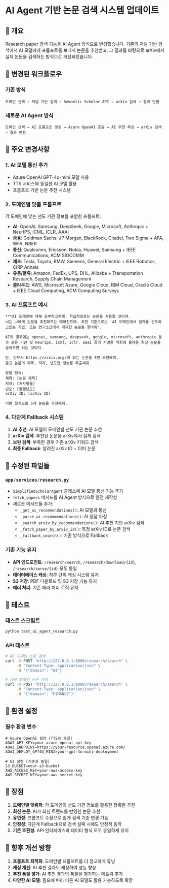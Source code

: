 # AI Agent 기반 논문 검색 시스템 업데이트

## 🎯 개요

Research paper 검색 기능을 AI Agent 방식으로 변경했습니다. 기존의 저널 기반 검색에서 AI 모델에게 프롬프트를 보내서 논문을 추천받고, 그 결과를 바탕으로 arXiv에서 실제 논문을 검색하는 방식으로 개선되었습니다.

## 🔄 변경된 워크플로우

### 기존 방식
```
도메인 선택 → 저널 기반 검색 → Semantic Scholar API → arXiv 검색 → 결과 반환
```

### 새로운 AI Agent 방식
```
도메인 선택 → AI 프롬프트 생성 → Azure OpenAI 호출 → AI 추천 파싱 → arXiv 검색 → 결과 반환
```

## 🚀 주요 변경사항

### 1. **AI 모델 통신 추가**
- Azure OpenAI GPT-4o-mini 모델 사용
- TTS 서비스와 동일한 AI 모델 활용
- 프롬프트 기반 논문 추천 시스템

### 2. **도메인별 맞춤 프롬프트**
각 도메인에 맞는 선도 기관 정보를 포함한 프롬프트:

- **AI**: OpenAI, Samsung, DeepSeek, Google, Microsoft, Anthropic + NeurIPS, ICML, ICLR, AAAI
- **금융**: Goldman Sachs, JP Morgan, BlackRock, Citadel, Two Sigma + AFA, WFA, NBER
- **통신**: Qualcomm, Ericsson, Nokia, Huawei, Samsung + IEEE Communications, ACM SIGCOMM
- **제조**: Tesla, Toyota, BMW, Siemens, General Electric + IEEE Robotics, CIRP Annals
- **유통/물류**: Amazon, FedEx, UPS, DHL, Alibaba + Transportation Research, Supply Chain Management
- **클라우드**: AWS, Microsoft Azure, Google Cloud, IBM Cloud, Oracle Cloud + IEEE Cloud Computing, ACM Computing Surveys

### 3. **AI 프롬프트 예시**
```
***AI 도메인에 대해 공부하고자해. 학습자료로는 논문을 사용할 것이야. 
너는 나에게 논문을 추천해주는 에이전트야. 추천 기준으로는 'AI 도메인에서 업계를 선도하고있는 기업, 또는 연구소급에서 개제한 논문을 찾아줘'. 

AI의 경우에는 openai, samsung, deepseek, google, microsoft, anthropic 등과 같은 기관 및 neurips, icml, iclr, aaai 등의 저명한 학회에 올라온 최신 논문을 골라주면 되는 것이지.

단, 반드시 https://arxiv.org/에 있는 논문을 5편 추천해줘. 
글고 논문의 제목, 저자, 년도만 정보를 추출해줘.

응답 형식:
제목: [논문 제목]
저자: [저자명들]
년도: [발행년도]
arXiv ID: [arXiv ID]

이런 형식으로 5개 논문을 추천해줘.
```

### 4. **다단계 Fallback 시스템**
1. **AI 추천**: AI 모델이 도메인별 선도 기관 논문 추천
2. **arXiv 검색**: 추천된 논문을 arXiv에서 실제 검색
3. **보완 검색**: 부족한 경우 기존 arXiv 키워드 검색
4. **최종 Fallback**: 알려진 arXiv ID + 더미 논문

## 📁 수정된 파일들

### `app/services/research.py`
- `SimplifiedScholarAgent` 클래스에 AI 모델 통신 기능 추가
- `fetch_papers` 메서드를 AI Agent 방식으로 완전 재작성
- 새로운 메서드들 추가:
  - `_get_ai_recommendations()`: AI 모델과 통신
  - `_parse_ai_recommendations()`: AI 응답 파싱
  - `_search_arxiv_by_recommendations()`: AI 추천 기반 arXiv 검색
  - `_fetch_paper_by_arxiv_id()`: 특정 arXiv ID로 논문 검색
  - `_fallback_search()`: 기존 방식으로 Fallback

### 기존 기능 유지
- **API 엔드포인트**: `/research/search`, `/research/download/{id}`, `/research/serve/{id}` 모두 동일
- **데이터베이스 캐싱**: 하루 단위 캐싱 시스템 유지
- **S3 저장**: PDF 다운로드 및 S3 저장 기능 유지
- **에러 처리**: 기존 에러 처리 로직 유지

## 🧪 테스트

### 테스트 스크립트
```bash
python test_ai_agent_research.py
```

### API 테스트
```bash
# AI 도메인 논문 검색
curl -X POST "http://127.0.0.1:8000/research/search" \
     -H "Content-Type: application/json" \
     -d '{"domain": "AI"}'

# 금융 도메인 논문 검색
curl -X POST "http://127.0.0.1:8000/research/search" \
     -H "Content-Type: application/json" \
     -d '{"domain": "FINANCE"}'
```

## 🔧 환경 설정

### 필수 환경 변수
```env
# Azure OpenAI 설정 (TTS와 동일)
AOAI_API_KEY=your_azure_openai_api_key
AOAI_ENDPOINT=https://your-resource.openai.azure.com/
AOAI_DEPLOY_GPT4O_MINI=your-gpt-4o-mini-deployment

# S3 설정 (기존과 동일)
S3_BUCKET=your-s3-bucket
AWS_ACCESS_KEY=your-aws-access-key
AWS_SECRET_KEY=your-aws-secret-key
```

## 🎯 장점

1. **도메인별 맞춤화**: 각 도메인의 선도 기관 정보를 활용한 정확한 추천
2. **최신 논문**: AI가 최신 트렌드를 반영한 논문 추천
3. **유연성**: 프롬프트 수정으로 쉽게 검색 기준 변경 가능
4. **안정성**: 다단계 Fallback으로 검색 실패 시에도 안정적 동작
5. **기존 호환성**: API 인터페이스와 데이터 형식 모두 동일하게 유지

## 🔮 향후 개선 방향

1. **프롬프트 최적화**: 도메인별 프롬프트를 더 정교하게 튜닝
2. **캐싱 개선**: AI 추천 결과도 캐싱하여 성능 향상
3. **추천 품질 평가**: AI 추천 결과의 품질을 평가하는 메트릭 추가
4. **다양한 AI 모델**: 필요에 따라 다른 AI 모델도 활용 가능하도록 확장
